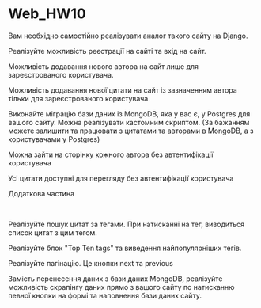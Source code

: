 # Web_HW10

Вам необхідно самостійно реалізувати аналог такого сайту на Django.



Реалізуйте можливість реєстрації на сайті та вхід на сайт.

Можливість додавання нового автора на сайт лише для зареєстрованого користувача.

Можливість додавання нової цитати на сайт із зазначенням автора тільки для зареєстрованого користувача.

Виконайте міграцію бази даних із MongoDB, яка у вас є, у Postgres для вашого сайту. Можна реалізувати кастомним скриптом. (За бажанням можете залишити та працювати з цитатами та авторами в MongoDB, а з користувачами у Postgres)

Можна зайти на сторінку кожного автора без автентифікації користувача

Усі цитати доступні для перегляду без автентифікації користувача




Додаткова частина

​

Реалізуйте пошук цитат за тегами. При натисканні на тег, виводиться список цитат з цим тегом.

Реалізуйте блок "Top Ten tags" та виведення найпопулярніших тегів.

Реалізуйте пагінацію. Це кнопки next та previous

Замість перенесення даних з бази даних MongoDB, реалізуйте можливість скрапінгу даних прямо з вашого сайту по натисканню певної кнопки на формі та наповнення бази даних сайту.
